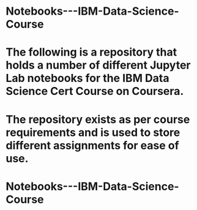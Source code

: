 # Notebooks---IBM-Data-Science-Course
# The following is a repository that holds a number of different Jupyter Lab notebooks for the IBM Data Science Cert Course on Coursera. 
# The repository exists as per course requirements and is used to store different assignments for ease of use.
# Notebooks---IBM-Data-Science-Course
